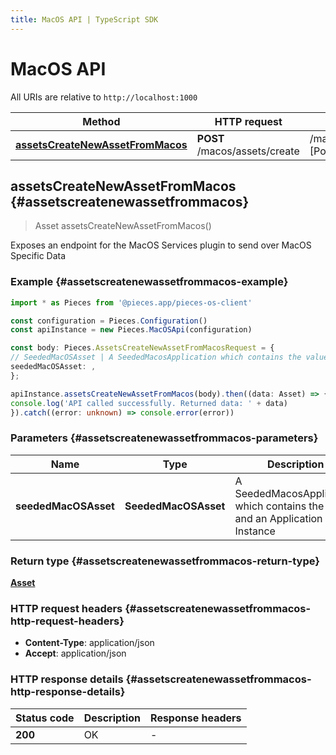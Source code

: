 ```yaml
---
title: MacOS API | TypeScript SDK
---
```


# MacOS API

All URIs are relative to `http://localhost:1000`

Method | HTTP request | Description
------------- | ------------- | -------------
[**assetsCreateNewAssetFromMacos**](MacOSApi#assetscreatenewassetfrommacos) | **POST** /macos/assets/create | /macos/assets/create [Post]


## **assetsCreateNewAssetFromMacos** {#assetscreatenewassetfrommacos}
> Asset assetsCreateNewAssetFromMacos()

Exposes an endpoint for the MacOS Services plugin to send over MacOS Specific Data

### Example {#assetscreatenewassetfrommacos-example}

```typescript
import * as Pieces from '@pieces.app/pieces-os-client'

const configuration = Pieces.Configuration()
const apiInstance = new Pieces.MacOSApi(configuration)

const body: Pieces.AssetsCreateNewAssetFromMacosRequest = {
// SeededMacOSAsset | A SeededMacosApplication which contains the value and an Application Instance (optional)
seededMacOSAsset: ,
};

apiInstance.assetsCreateNewAssetFromMacos(body).then((data: Asset) => {
console.log('API called successfully. Returned data: ' + data)
}).catch((error: unknown) => console.error(error))
```

### Parameters {#assetscreatenewassetfrommacos-parameters}


Name | Type | Description  | Notes
------------- | ------------- | ------------- | -------------
 **seededMacOSAsset** | **SeededMacOSAsset**| A SeededMacosApplication which contains the value and an Application Instance |


### Return type {#assetscreatenewassetfrommacos-return-type}

[**Asset**](../models/Asset)

### HTTP request headers {#assetscreatenewassetfrommacos-http-request-headers}

- **Content-Type**: application/json
- **Accept**: application/json


### HTTP response details {#assetscreatenewassetfrommacos-http-response-details}
| Status code | Description | Response headers
|-------------|-------------|------------------
**200** | OK |  -  |


